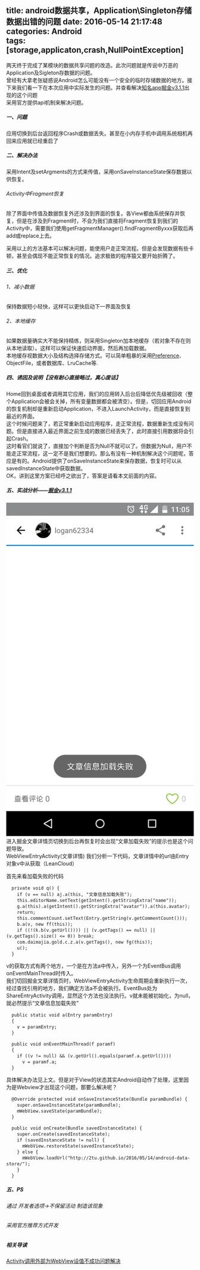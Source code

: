 title: android数据共享，Application\Singleton存储数据出错的问题
date: 2016-05-14 21:17:48  
categories: Android  
tags: [storage,applicaton,crash,NullPointException]
---
两天终于完成了某模块的数据共享问题的改造。此次问题就是传说中万恶的Application及Sigleton存数据的问题。   
曾经有大拿老张疑惑说Android怎么可能没有一个安全的临时存储数据的地方。接下来我们看一下在本次应用中实际发生的问题。并查看解决[知名app掘金v3.1.1](http://gold.xitu.io/app)出现的这个问题  
采用官方提供api机制来解决问题。

##### 一、问题  
应用切换到后台返回程序Crash或数据丢失。甚至在小内存手机中调用系统相机再回来应用就已经重启了
   
##### 二、解决办法
采用Intent及setArgments的方式来传值，采用onSaveInstanceState保存数据以供恢复。
###### Activity中Fragment恢复
<!--more-->
除了界面中传值及数据恢复外还涉及到界面的恢复。各View都由系统保存并恢复，但是在涉及到Fragment时，不会为我们直接将Fragment恢复到我们的Activity中，需要我们使用getFragmentManager().findFragmentByxxx获取后再add或replace上去。  

采用以上的方法基本可以解决问题，能使用户走正常流程。但是会发现数据有些卡顿，甚至会偶现不能正常恢复的情况。追求极致的程序猿又要开始折腾了。

##### 三、优化
###### 1、减小数据
保持数据短小轻快，这样可以更快启动下一界面及恢复
###### 2、本地缓存
如果数据量确实大不能保持精练，则采用Singleton加本地缓存（若对象不存在则从本地读取）。这样可以保证快速启动界面，然后再加载数据。  
本地缓存视数据大小及结构选择存储方式。可以简单粗暴的采用[Preference](https://github.com/2tu/fit)、ObjectFile，或者数据库、LruCache等.

##### 四、诱因及说明【没有耐心直接略过，真心废话】
Home回到桌面或者调用其它应用，我们的应用转入后台后降低优先级被回收（整个Application会被会关掉，所有变量数据都会被清空）。但是，切回应用Android的恢复机制却是重新启动Application，不进入LaunchActivity，而是直接恢复到最近的界面。  
这个时候问题来了，若正常重新启动应用程序，走正常流程，数据重新生成没有问题。但是直接进入最近界面之前生成的数据已经丢失了，此时直接引用数据将会引起Crash。  
这时看官们就说了，直接加个判断是否为Null不就可以了。但数据为Null，用户不能走正常流程，这一定不是我们想要的。那么有没有一种机制解决这个问题呢，答应是有的。Android提供了onSaveInstanceState来保存数据，恢复时可以从savedInstanceState中获取数据。  
 OK，讲到这里方案已经呼之欲出了，答案是请看本文前面的内容。   
 

##### 五、实战分析——[掘金v3.1.1](http://gold.xitu.io/app)
![文章详情](/css/images/20160514_onSaveInstanceState_xitu_error.webp)  
进入掘金文章详情页切换到后台再恢复时会出现“文章加载失败”的提示也是这个问题导致。  
WebViewEntryActivity(文章详情)
我们分析一下代码，文章详情中的url由Entry对象v中从获取（LeanCloud）  

首先来看加载失败的代码

```
  private void q() {
    if (v == null) aj.a(this, "文章信息加载失败");
    this.editorName.setText(getIntent().getStringExtra("name"));
    g.a(this).a(getIntent().getStringExtra("avatar")).a(this.avatar);
    return;
    this.commentCount.setText(Entry.getString(v.getCommentCount()));
    b.a(v, new ff(this));
    if ((!(k.b(v.getUrl()))) || (v.getTags() == null) || (v.getTags().size() <= 0)) break;
    com.daimajia.gold.c.z.a(v.getTags(), new fg(this));
    u();
  }
```

v的获取方式有两个地方，一个是在方法a中传入，另外一个为EventBus调用onEventMainThread时传入。  
我们切回掘金文章详情页时，WebViewEntryActivity生命周期会重新执行一次，经过查找引用的地方，我们确定方法a不会被执行。EventBus处为ShareEntryActivity调用，显然这个方法也没法执行。v就未能被初始化，为null，就必然提示“文章信息加载失败”

```
  public static void a(Entry paramEntry)
  {
    v = paramEntry;
  }
```

```
  public void onEventMainThread(f paramf)
  {
    if ((v != null) && (v.getUrl().equals(paramf.a.getUrl())))
      v = paramf.a;
  }
```

具体解决办法见上文。但是对于View的状态其实Android自动作了处理，这里因为是Webview才出现这个问题，那要么解决呢？

```
  @Override protected void onSaveInstanceState(Bundle paramBundle) {
    super.onSaveInstanceState(paramBundle);
    mWebView.saveState(paramBundle);
  }
```

```
  public void onCreate(Bundle savedInstanceState) {
    super.onCreate(savedInstanceState);
    if (savedInstanceState != null) {
      mWebView.restoreState(savedInstanceState);
    } else {
      mWebView.loadUrl("http://2tu.github.io/2016/05/14/android-data-store/");
    }
  }
```

##### 五、PS
###### 通过 开发者选项->不保留活动 制造该现象
###### 采用官方推荐方式开发



##### 相关导读  
[Activity调用外部为WebView设值不成功问题解决](/2017/12/15/WebView-RestoreInstance-onActivityForResult-not-work/)